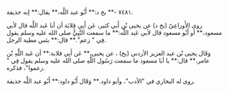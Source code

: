 ٧٤٨١ -** بخ د:** أَبُو عبد اللَّه،** يقال:** إنه حذيفة.

روى الأَوزاعِيّ (بخ د) عن يحيى بْن أَبي كثير، عَن أَبِي قِلابَة أن أبا عَبد اللَّه قال لأبي مسعود،** أو أَبُو مسعود قال لأبي عَبد اللَّه:** ما سمعت النَّبِيُّ صلى الله عليه وسلم يقول فِي " زعم".** قال:** بئس مطية الرجل.

وَقَال يحيى بْن عبد العزيز الأردني (بخ) ، عن يحيى،** عَن أَبِي قلابة:** أن عَبد اللَّهِ بْن عامر،** قال:** يا أبا مسعود ما سمعت رَسُول اللَّهِ صلى الله عليه وسلم يقول فِي " زعموا"، فذكره.

روى له البخاري في "الأدب"، وأبو داود.** وَقَال أَبُو داود:** أَبُو عبد اللَّه حذيفة.